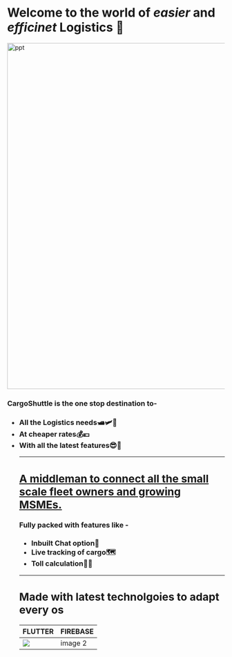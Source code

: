 <h1>Welcome to the world of <b><em>easier</em></b> and <b><em>efficinet</em></b> Logistics 🚚</h1>
<a href="https://ibb.co/ZMP8vYj"><img src="https://i.ibb.co/NyPjfmv/ppt.png" alt="ppt" border="0" width="800px"></a>
<h3>CargoShuttle is the one stop destination to-<h3>
<ul>
  <li>All the Logistics needs🛥🛩🚃</li>
  <li>At cheaper rates💰💴</li>
  <li>With all the latest features😎🤩</li>
<hr color="red">
  <h2><u>A middleman to connect all the small scale fleet owners and growing MSMEs.</u></h2>
<h4>Fully packed with features like -</h4> 
<ul type="disc">
  <li>Inbuilt Chat option📱</li>
  <li>Live tracking of cargo🗺</li>
  <li>Toll calculation🚥🚏</li>
</ul>
<hr>
<h2>Made with latest technolgoies to adapt every os</h2>
  
| <center>FLUTTER</center> | <center>FIREBASE</center>|
|------------|-------------|
| <img src="https://www.google.com/url?sa=i&url=https%3A%2F%2Fventurebeat.com%2F2019%2F12%2F11%2Fgoogle-paints-its-ambient-computing-vision-for-flutter%2F&psig=AOvVaw2LlIgGNpmCN70BCP1Vn2Sw&ust=1606041229333000&source=images&cd=vfe&ved=0CAIQjRxqFwoTCLjD1fu3k-0CFQAAAAAdAAAAABAD"></img> | image 2 |


